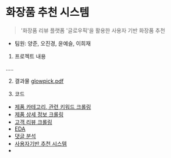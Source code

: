 # 화장품 추천 시스템
> '화장품 리뷰 플랫폼 '글로우픽'을 활용한 사용자 기반 화장품 추천
- 팀원: 양준, 오진경, 윤예슬, 이희재

1. 프로젝트 내용

.....

2. 결과물
[glowpick.pdf](https://github.com/DS-Heejae/TIL/files/4694886/glowpick.pdf)

3. 코드
- [제품 카테고리, 관련 키워드 크롤링](https://github.com/glowpickteam/glowpick_project/blob/master/crawling/glowpick_crawling_json.py)
- [제품 상세 정보 크롤링](https://github.com/glowpickteam/glowpick_project/blob/master/crawling/glowpick_crawling.py)
- [고객 리뷰 크롤링](https://github.com/glowpickteam/glowpick_project/blob/master/crawling/glowpick_review_crawling.py)
- [EDA](https://github.com/glowpickteam/glowpick_project/blob/master/machinelearning/EDA.ipynb)
- [댓글 분석](https://github.com/glowpickteam/glowpick_project/blob/master/machinelearning/glowpick_review_analysis.ipynb)
- [사용자기반 추천 시스템](https://github.com/glowpickteam/glowpick_project/blob/master/machinelearning/user_based_recommender.ipynb)
- [아이템 기반 추천 시스템]: 보완 
